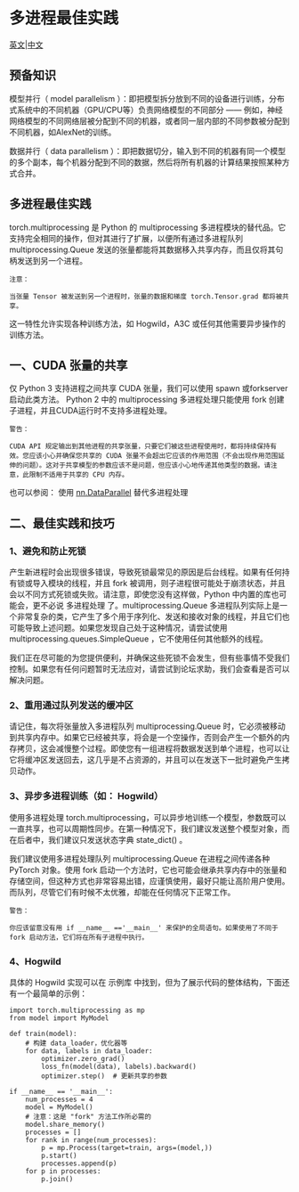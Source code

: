 # 多进程最佳实践
[英文](https://pytorch.org/docs/stable/notes/multiprocessing.html)|[中文](https://pytorch.apachecn.org/docs/1.2/notes/multiprocessing.html)

## 预备知识
模型并行（ model parallelism ）：即把模型拆分放到不同的设备进行训练，分布式系统中的不同机器（GPU/CPU等）负责网络模型的不同部分 —— 例如，神经网络模型的不同网络层被分配到不同的机器，或者同一层内部的不同参数被分配到不同机器，如AlexNet的训练。

数据并行（ data parallelism ）：即把数据切分，输入到不同的机器有同一个模型的多个副本，每个机器分配到不同的数据，然后将所有机器的计算结果按照某种方式合并。

## 多进程最佳实践
torch.multiprocessing 是 Python 的 multiprocessing 多进程模块的替代品。它支持完全相同的操作，但对其进行了扩展，以便所有通过多进程队列 multiprocessing.Queue 发送的张量都能将其数据移入共享内存，而且仅将其句柄发送到另一个进程。

```
注意：

当张量 Tensor 被发送到另一个进程时，张量的数据和梯度 torch.Tensor.grad 都将被共享。
```

这一特性允许实现各种训练方法，如 Hogwild，A3C 或任何其他需要异步操作的训练方法。

## 一、CUDA 张量的共享
仅 Python 3 支持进程之间共享 CUDA 张量，我们可以使用 spawn 或forkserver 启动此类方法。 Python 2 中的 multiprocessing 多进程处理只能使用 fork 创建子进程，并且CUDA运行时不支持多进程处理。
```
警告：

CUDA API 规定输出到其他进程的共享张量，只要它们被这些进程使用时，都将持续保持有效。您应该小心并确保您共享的 CUDA 张量不会超出它应该的作用范围（不会出现作用范围延伸的问题）。这对于共享模型的参数应该不是问题，但应该小心地传递其他类型的数据。请注意，此限制不适用于共享的 CPU 内存。
```
也可以参阅： 使用 [nn.DataParallel](https://pytorch.org/docs/stable/notes/cuda.html#cuda-nn-dataparallel-instead) 替代多进程处理

## 二、最佳实践和技巧
### 1、避免和防止死锁
产生新进程时会出现很多错误，导致死锁最常见的原因是后台线程。如果有任何持有锁或导入模块的线程，并且 fork 被调用，则子进程很可能处于崩溃状态，并且会以不同方式死锁或失败。请注意，即使您没有这样做，Python 中内置的库也可能会，更不必说 多进程处理 了。multiprocessing.Queue 多进程队列实际上是一个非常复杂的类，它产生了多个用于序列化、发送和接收对象的线程，并且它们也可能导致上述问题。如果您发现自己处于这种情况，请尝试使用multiprocessing.queues.SimpleQueue ，它不使用任何其他额外的线程。

我们正在尽可能的为您提供便利，并确保这些死锁不会发生，但有些事情不受我们控制。如果您有任何问题暂时无法应对，请尝试到论坛求助，我们会查看是否可以解决问题。

### 2、重用通过队列发送的缓冲区
请记住，每次将张量放入多进程队列 multiprocessing.Queue 时，它必须被移动到共享内存中。如果它已经被共享，将会是一个空操作，否则会产生一个额外的内存拷贝，这会减慢整个过程。即使您有一组进程将数据发送到单个进程，也可以让它将缓冲区发送回去，这几乎是不占资源的，并且可以在发送下一批时避免产生拷贝动作。

### 3、异步多进程训练（如： Hogwild）
使用多进程处理 torch.multiprocessing，可以异步地训练一个模型，参数既可以一直共享，也可以周期性同步。在第一种情况下，我们建议发送整个模型对象，而在后者中，我们建议只发送状态字典 state_dict() 。

我们建议使用多进程处理队列 multiprocessing.Queue 在进程之间传递各种 PyTorch 对象。使用 fork 启动一个方法时，它也可能会继承共享内存中的张量和存储空间，但这种方式也非常容易出错，应谨慎使用，最好只能让高阶用户使用。而队列，尽管它们有时候不太优雅，却能在任何情况下正常工作。
```
警告：

你应该留意没有用 if __name__ =='__main__' 来保护的全局语句。如果使用了不同于 fork 启动方法，它们将在所有子进程中执行。
```
### 4、Hogwild
具体的 Hogwild 实现可以在 示例库 中找到，但为了展示代码的整体结构，下面还有一个最简单的示例：

```
import torch.multiprocessing as mp
from model import MyModel

def train(model):
    # 构建 data_loader，优化器等
    for data, labels in data_loader:
        optimizer.zero_grad()
        loss_fn(model(data), labels).backward()
        optimizer.step()  # 更新共享的参数

if __name__ == '__main__':
    num_processes = 4
    model = MyModel()
    # 注意：这是 "fork" 方法工作所必需的
    model.share_memory()
    processes = []
    for rank in range(num_processes):
        p = mp.Process(target=train, args=(model,))
        p.start()
        processes.append(p)
    for p in processes:
        p.join()
```